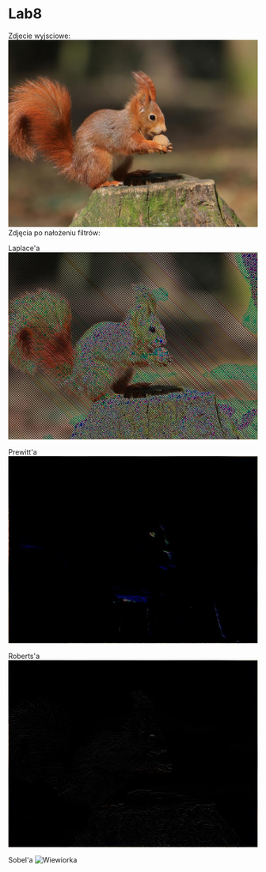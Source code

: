# Lab8
Zdjecie wyjsciowe:
![Wiewiorka](wiewiorka.jpg)
Zdjęcia po nałożeniu filtrów:

Laplace'a
![Wiewiorka](wiewiorkaLaplace.jpg)<br>

Prewitt'a
![Wiewiorka](wiewiorkaPrewitt.jpg)<br>

Roberts'a
![Wiewiorka](wiewiorkaRoberts.jpg)<br>

Sobel'a
![Wiewiorka](wiewiorkaSobela.jpg)<br>

